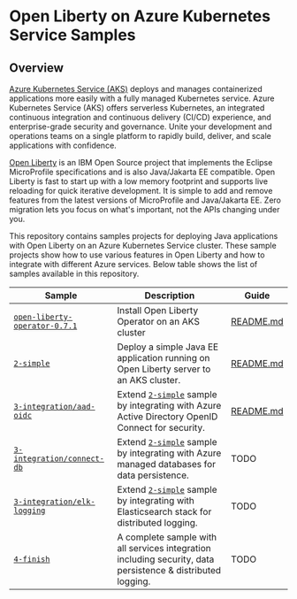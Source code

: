 # Open Liberty on Azure Kubernetes Service Samples

## Overview

[Azure Kubernetes Service (AKS)](https://azure.microsoft.com/services/kubernetes-service/) deploys and manages containerized applications more easily with a fully managed Kubernetes service. Azure Kubernetes Service (AKS) offers serverless Kubernetes, an integrated continuous integration and continuous delivery (CI/CD) experience, and enterprise-grade security and governance. Unite your development and operations teams on a single platform to rapidly build, deliver, and scale applications with confidence.

[Open Liberty](https://openliberty.io) is an IBM Open Source project that implements the Eclipse MicroProfile specifications and is also Java/Jakarta EE compatible. Open Liberty is fast to start up with a low memory footprint and supports live reloading for quick iterative development. It is simple to add and remove features from the latest versions of MicroProfile and Java/Jakarta EE. Zero migration lets you focus on what's important, not the APIs changing under you.

This repository contains samples projects for deploying Java applications with Open Liberty on an Azure Kubernetes Service cluster.
These sample projects show how to use various features in Open Liberty and how to integrate with different Azure services.
Below table shows the list of samples available in this repository.

| Sample                           | Description                                | Guide                            |
|----------------------------------|--------------------------------------------|----------------------------------|
| [`open-liberty-operator-0.7.1`](open-liberty-operator-0.7.1) | Install Open Liberty Operator on an AKS cluster | [README.md](open-liberty-operator-0.7.1/README.md) |
| [`2-simple`](2-simple) | Deploy a simple Java EE application running on Open Liberty server to an AKS cluster. | [README.md](2-simple/README.md) |
| [`3-integration/aad-oidc`](3-integration/aad-oidc) | Extend [`2-simple`](2-simple) sample by integrating with Azure Active Directory OpenID Connect for security. | [README.md](3-integration/aad-oidc/README.md) |
| [`3-integration/connect-db`](3-integration/connect-db) | Extend [`2-simple`](2-simple) sample by integrating with Azure managed databases for data persistence. | TODO |
| [`3-integration/elk-logging`](3-integration/elk-logging) | Extend [`2-simple`](2-simple) sample by integrating with Elasticsearch stack for distributed logging. | TODO |
| [`4-finish`](4-finish) | A complete sample with all services integration including security, data persistence & distributed logging. | TODO |
